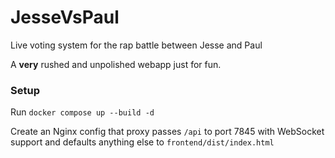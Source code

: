 # JesseVsPaul
Live voting system for the rap battle between Jesse and Paul

A **very** rushed and unpolished webapp just for fun.

### Setup
Run `docker compose up --build -d`

Create an Nginx config that proxy passes `/api` to port 7845 with WebSocket support and defaults anything else to `frontend/dist/index.html`